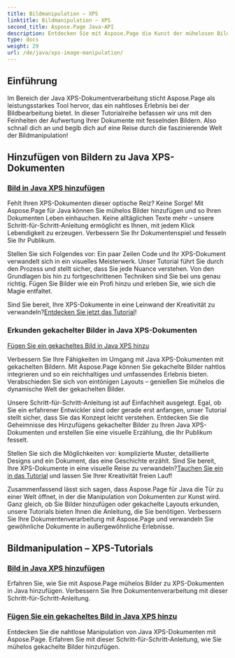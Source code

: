 ```yaml
---
title: Bildmanipulation – XPS
linktitle: Bildmanipulation – XPS
second_title: Aspose.Page Java-API
description: Entdecken Sie mit Aspose.Page die Kunst der mühelosen Bildbearbeitung in Java XPS-Dokumenten. Erfahren Sie, wie Sie Bilder nahtlos hinzufügen und anordnen, um die Dokumentenverarbeitung zu verbessern.
type: docs
weight: 29
url: /de/java/xps-image-manipulation/
---
```


## Einführung

Im Bereich der Java XPS-Dokumentverarbeitung sticht Aspose.Page als leistungsstarkes Tool hervor, das ein nahtloses Erlebnis bei der Bildbearbeitung bietet. In dieser Tutorialreihe befassen wir uns mit den Feinheiten der Aufwertung Ihrer Dokumente mit fesselnden Bildern. Also schnall dich an und begib dich auf eine Reise durch die faszinierende Welt der Bildmanipulation!

## Hinzufügen von Bildern zu Java XPS-Dokumenten
### [Bild in Java XPS hinzufügen](./add-image/)

Fehlt Ihren XPS-Dokumenten dieser optische Reiz? Keine Sorge! Mit Aspose.Page für Java können Sie mühelos Bilder hinzufügen und so Ihren Dokumenten Leben einhauchen. Keine alltäglichen Texte mehr – unsere Schritt-für-Schritt-Anleitung ermöglicht es Ihnen, mit jedem Klick Lebendigkeit zu erzeugen. Verbessern Sie Ihr Dokumentenspiel und fesseln Sie Ihr Publikum.

Stellen Sie sich Folgendes vor: Ein paar Zeilen Code und Ihr XPS-Dokument verwandelt sich in ein visuelles Meisterwerk. Unser Tutorial führt Sie durch den Prozess und stellt sicher, dass Sie jede Nuance verstehen. Von den Grundlagen bis hin zu fortgeschrittenen Techniken sind Sie bei uns genau richtig. Fügen Sie Bilder wie ein Profi hinzu und erleben Sie, wie sich die Magie entfaltet.

 Sind Sie bereit, Ihre XPS-Dokumente in eine Leinwand der Kreativität zu verwandeln?[Entdecken Sie jetzt das Tutorial](./add-image/)!

### Erkunden gekachelter Bilder in Java XPS-Dokumenten
[Fügen Sie ein gekacheltes Bild in Java XPS hinzu](./add-tiled-image/)

Verbessern Sie Ihre Fähigkeiten im Umgang mit Java XPS-Dokumenten mit gekachelten Bildern. Mit Aspose.Page können Sie gekachelte Bilder nahtlos integrieren und so ein reichhaltiges und umfassendes Erlebnis bieten. Verabschieden Sie sich von eintönigen Layouts – genießen Sie mühelos die dynamische Welt der gekachelten Bilder.

Unsere Schritt-für-Schritt-Anleitung ist auf Einfachheit ausgelegt. Egal, ob Sie ein erfahrener Entwickler sind oder gerade erst anfangen, unser Tutorial stellt sicher, dass Sie das Konzept leicht verstehen. Entdecken Sie die Geheimnisse des Hinzufügens gekachelter Bilder zu Ihren Java XPS-Dokumenten und erstellen Sie eine visuelle Erzählung, die Ihr Publikum fesselt.

 Stellen Sie sich die Möglichkeiten vor: komplizierte Muster, detaillierte Designs und ein Dokument, das eine Geschichte erzählt. Sind Sie bereit, Ihre XPS-Dokumente in eine visuelle Reise zu verwandeln?[Tauchen Sie ein in das Tutorial](./add-tiled-image/) und lassen Sie Ihrer Kreativität freien Lauf!

Zusammenfassend lässt sich sagen, dass Aspose.Page für Java die Tür zu einer Welt öffnet, in der die Manipulation von Dokumenten zur Kunst wird. Ganz gleich, ob Sie Bilder hinzufügen oder gekachelte Layouts erkunden, unsere Tutorials bieten Ihnen die Anleitung, die Sie benötigen. Verbessern Sie Ihre Dokumentenverarbeitung mit Aspose.Page und verwandeln Sie gewöhnliche Dokumente in außergewöhnliche Erlebnisse.
## Bildmanipulation – XPS-Tutorials
### [Bild in Java XPS hinzufügen](./add-image/)
Erfahren Sie, wie Sie mit Aspose.Page mühelos Bilder zu XPS-Dokumenten in Java hinzufügen. Verbessern Sie Ihre Dokumentenverarbeitung mit dieser Schritt-für-Schritt-Anleitung.
### [Fügen Sie ein gekacheltes Bild in Java XPS hinzu](./add-tiled-image/)
Entdecken Sie die nahtlose Manipulation von Java XPS-Dokumenten mit Aspose.Page. Erfahren Sie mit dieser Schritt-für-Schritt-Anleitung, wie Sie mühelos gekachelte Bilder hinzufügen.